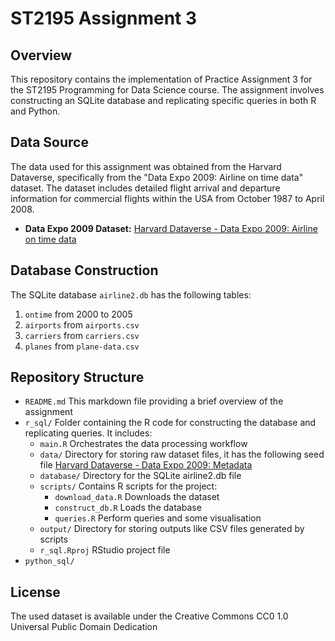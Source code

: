 # ST2195 Assignment 3

## Overview
This repository contains the implementation of Practice Assignment 3 for the ST2195 Programming for Data Science course. The assignment involves constructing an SQLite database and replicating specific queries in both R and Python.

## Data Source
The data used for this assignment was obtained from the Harvard Dataverse, specifically from the "Data Expo 2009: Airline on time data" dataset. The dataset includes detailed flight arrival and departure information for commercial flights within the USA from October 1987 to April 2008.

- **Data Expo 2009 Dataset:** [Harvard Dataverse - Data Expo 2009: Airline on time data](https://dataverse.harvard.edu/dataset.xhtml?persistentId=doi:10.7910/DVN/HG7NV7)

## Database Construction
The SQLite database `airline2.db` has the following tables:
1. `ontime` from 2000 to 2005
2. `airports` from `airports.csv`
3. `carriers` from `carriers.csv`
4. `planes` from `plane-data.csv`

## Repository Structure
- `README.md` This markdown file providing a brief overview of the assignment
- `r_sql/` Folder containing the R code for constructing the database and replicating queries. It includes:
   - `main.R` Orchestrates the data processing workflow
   - `data/` Directory for storing raw dataset files, it has the following seed file [Harvard Dataverse - Data Expo 2009: Metadata](https://dataverse.harvard.edu/api/datasets/export?exporter=schema.org&persistentId=doi%3A10.7910/DVN/HG7NV7)
   - `database/` Directory for the SQLite airline2.db file
   - `scripts/` Contains R scripts for the project:
     - `download_data.R` Downloads the dataset
     - `construct_db.R` Loads the database
     - `queries.R` Perform queries and some visualisation
   - `output/` Directory for storing outputs like CSV files generated by scripts
   - `r_sql.Rproj` RStudio project file
- `python_sql/`

## License
The used dataset is available under the Creative Commons CC0 1.0 Universal Public Domain Dedication
